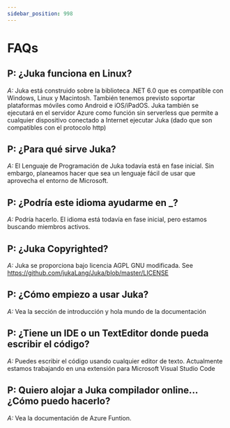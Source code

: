 ```yaml
---
sidebar_position: 998
---
```


# FAQs

## P: ¿Juka funciona en Linux?
*A:* Juka está construido sobre la biblioteca .NET 6.0 que es compatible con Windows, Linux y Macintosh. También tenemos previsto soportar plataformas móviles como Android e iOS/iPadOS. Juka también se ejecutará en el servidor Azure como función sin serverless que permite a cualquier dispositivo conectado a Internet ejecutar Juka (dado que son compatibles con el protocolo http)

## P: ¿Para qué sirve Juka?
*A:* El Lenguaje de Programación de Juka todavía está en fase inicial. Sin embargo, planeamos hacer que sea un lenguaje fácil de usar que aprovecha el entorno de Microsoft.

## P: ¿Podría este idioma ayudarme en _?
*A:* Podría hacerlo. El idioma está todavía en fase inicial, pero estamos buscando miembros activos.


## P: ¿Juka Copyrighted?
*A:* Juka se proporciona bajo licencia AGPL GNU modificada. See https://github.com/jukaLang/Juka/blob/master/LICENSE

## P: ¿Cómo empiezo a usar Juka?
*A:* Vea la sección de introducción y hola mundo de la documentación

## P: ¿Tiene un IDE o un TextEditor donde pueda escribir el código?
*A:* Puedes escribir el código usando cualquier editor de texto. Actualmente estamos trabajando en una extensión para Microsoft Visual Studio Code

## P: Quiero alojar a Juka compilador online... ¿Cómo puedo hacerlo?
*A:* Vea la documentación de Azure Funtion.